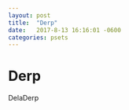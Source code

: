 ```yaml
---
layout: post
title:  "Derp"
date:   2017-8-13 16:16:01 -0600
categories: psets
---
```


# Derp

DelaDerp
